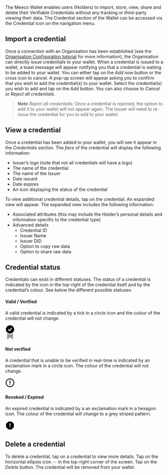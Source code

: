 The Meeco Wallet enables users (Holders) to import, store, view, share and delete their Verifiable Credentials without any tracking or third-party viewing their data. The Credential section of the Wallet can be accessed via the Credential icon on the navigation menu.

## Import a credential

Once a connection with an Organisation has been established (see the [Organisation Configuration tutorial](guides/wallet-tutorials/organisation-configuration.md) for more information), the Organisation can directly issue credentials to your wallet. When a credential is issued to a wallet, a toast message will appear notifying you that a credential is waiting to be added to your wallet. You can either tap on the _Add now_ button or the cross icon to cancel. A pop-up screen will appear asking you to confirm that you wish to add the credential(s) to your wallet. Select the credential(s) you wish to add and tap on the _Add_ button. You can also choose to _Cancel_ or _Reject all credentials_.

> **Note**
> _Reject all credentials:_ Once a credential is rejected, the option to add it to your wallet will not appear again. The Issuer will need to re-issue the credential for you to add to your wallet.

## View a credential

Once a credential has been added to your wallet, you will see it appear in the _Credentials_ section. The _face_ of the credential will display the following information:
- Issuer’s logo (note that not all credentials will have a logo)
- The name of the credential
- The name of the Issuer
- Date issued
- Date expires
- An icon displaying the status of the credential

To view additional credential details, tap on the credential. An expanded view will appear. The expanded view includes the following information:
- Associated attributes (this may include the Holder’s personal details and information specific to the credential type)
- Advanced details
  - Credential ID
  - Issuer Name
  - Issuer DID
  - Option to copy raw data
  - Option to share raw data

## Credential status

Credentials can exist in different statuses. The status of a credential is indicated by the icon in the top-right of the credential itself and by the credential’s colour. See below the different possible statuses:

#### Valid / Verified
A valid credential is indicated by a tick in a circle icon and the colour of the credential will not change.

<img src="/.gitbook/assets/credential_status_verified.png" alt="credential_status_verified" width="30"/>

#### Not verified
A credential that is unable to be verified in real-time is indicated by an exclamation mark in a circle icon. The colour of the credential will not change.

<img src="/.gitbook/assets/credential_status_unknown.png" alt="credential_status_unknown" width="30"/>

#### Revoked / Expired
An expired credential is indicated by a an exclamation mark in a hexagon icon. The colour of the credential will change to a grey striped pattern.

<img src="/.gitbook/assets/credential_status_revoked_expired.png" alt="credential_status_revoked_expired" width="30"/>

## Delete a credential
To delete a credential, tap on a credential to view more details. Tap on the horizontal ellipsis icon ⋯ in the top-right corner of the screen. Tap on the _Delete_ button. The credential will be removed from your wallet.
